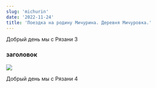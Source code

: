```yaml
---
slug: 'michurin'
date: '2022-11-24'
title: 'Поездка на родину Мичурина. Деревня Мичуровка.'
---
```


Добрый день мы с Рязани 3

### заголовок

![](https://mediaryazan.ru/upload/iblock/c14/%D0%9F%D1%80%D0%BE%D0%BD%D1%81%D0%BA.JPG_Thumbnail0.jpg)

Добрый день мы с Рязани 4

